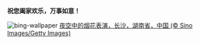 
**祝您阖家欢乐，万事如意！**

![bing-wallpaper](https://www.bing.com/th?id=OHR.LunarNewYearEve25Y_ZH-CN6059625695_1920x1080.jpg)
[夜空中的烟花表演，长沙，湖南省，中国 (© Sino Images/Getty Images)](https://www.bing.com/search?q=%E9%99%A4%E5%A4%95%E5%A4%9C&amp;form=hpcapt&amp;mkt=zh-cn)
  